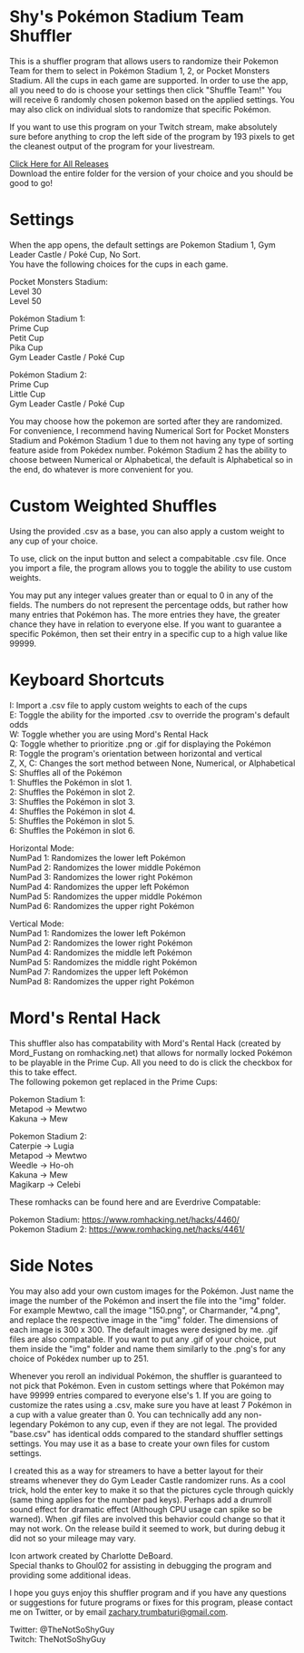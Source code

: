 # Shy's Pokémon Stadium Team Shuffler
This is a shuffler program that allows users to randomize their Pokemon Team for them to select in Pokémon Stadium 1, 2, or Pocket Monsters Stadium.
All the cups in each game are supported. In order to use the app, all you need to do is choose your settings then click "Shuffle Team!" You will receive 6 randomly chosen pokemon based on the applied settings. You may also click on individual slots to randomize that specific Pokémon.  

If you want to use this program on your Twitch stream, make absolutely sure before anything to crop the left side of the program by 193 pixels to get the cleanest output of the program for your livestream.  

[Click Here for All Releases](https://drive.google.com/drive/folders/1tmqN2Qb2yV5t9DuWIyZITx2LI5rxostF?usp=sharing)  
Download the entire folder for the version of your choice and you should be good to go!
  
    
# Settings
When the app opens, the default settings are Pokemon Stadium 1, Gym Leader Castle / Poké Cup, No Sort.  
You have the following choices for the cups in each game.  
  
  Pocket Monsters Stadium:  
   Level 30  
   Level 50  

  Pokémon Stadium 1:  
   Prime Cup  
   Petit Cup  
   Pika Cup  
   Gym Leader Castle / Poké Cup 
  
  Pokémon Stadium 2:  
   Prime Cup  
   Little Cup  
   Gym Leader Castle / Poké Cup  
   
You may choose how the pokemon are sorted after they are randomized. For convenience, I recommend having Numerical Sort for Pocket Monsters Stadium and Pokémon Stadium 1 due to them not having any type of sorting feature aside from Pokédex number. Pokémon Stadium 2 has the ability to choose between Numerical or Alphabetical, the default is Alphabetical so in the end, do whatever is more convenient for you.  

# Custom Weighted Shuffles
Using the provided .csv as a base, you can also apply a custom weight to any cup of your choice. 

To use, click on the input button and select a compabitable .csv file. Once you import a file, the program allows you to toggle the ability to use custom weights.

You may put any integer values greater than or equal to 0 in any of the fields. The numbers do not represent the percentage odds, but rather how many entries that Pokémon has. The more entries they have, the greater chance they have in relation to everyone else. If you want to guarantee a specific Pokémon, then set their entry in a specific cup to a high value like 99999.

# Keyboard Shortcuts
I: Import a .csv file to apply custom weights to each of the cups  
E: Toggle the ability for the imported .csv to override the program's default odds  
W: Toggle whether you are using Mord's Rental Hack  
Q: Toggle whether to prioritize .png or .gif for displaying the Pokémon  
R: Toggle the program's orientation between horizontal and vertical  
Z, X, C: Changes the sort method between None, Numerical, or Alphabetical  
S: Shuffles all of the Pokémon  
1: Shuffles the Pokémon in slot 1.  
2: Shuffles the Pokémon in slot 2.  
3: Shuffles the Pokémon in slot 3.  
4: Shuffles the Pokémon in slot 4.  
5: Shuffles the Pokémon in slot 5.  
6: Shuffles the Pokémon in slot 6.  

Horizontal Mode:  
NumPad 1: Randomizes the lower left Pokémon   
NumPad 2: Randomizes the lower middle Pokémon   
NumPad 3: Randomizes the lower right Pokémon   
NumPad 4: Randomizes the upper left Pokémon   
NumPad 5: Randomizes the upper middle Pokémon   
NumPad 6: Randomizes the upper right Pokémon  

Vertical Mode:  
NumPad 1: Randomizes the lower left Pokémon   
NumPad 2: Randomizes the lower right Pokémon   
NumPad 4: Randomizes the middle left Pokémon   
NumPad 5: Randomizes the middle right Pokémon   
NumPad 7: Randomizes the upper left Pokémon   
NumPad 8: Randomizes the upper right Pokémon  

# Mord's Rental Hack
This shuffler also has compatability with Mord's Rental Hack (created by Mord_Fustang on romhacking.net) that allows for normally locked Pokémon to be playable in the Prime Cup. All you need to do is click the checkbox for this to take effect.  
The following pokemon get replaced in the Prime Cups:

  Pokemon Stadium 1:  
   Metapod -> Mewtwo  
   Kakuna -> Mew  
  
  Pokemon Stadium 2:   
   Caterpie -> Lugia  
   Metapod -> Mewtwo  
   Weedle -> Ho-oh  
   Kakuna -> Mew  
   Magikarp -> Celebi  
    
   These romhacks can be found here and are Everdrive Compatable:
   
   Pokemon Stadium:
   https://www.romhacking.net/hacks/4460/  
   Pokemon Stadium 2:
   https://www.romhacking.net/hacks/4461/
   
# Side Notes  
You may also add your own custom images for the Pokémon. Just name the image the number of the Pokémon and insert the file into the "img" folder. For example Mewtwo, call the image "150.png", or Charmander, "4.png", and replace the respective image in the "img" folder. The dimensions of each image is 300 x 300. The default images were designed by me. .gif files are also compatable. If you want to put any .gif of your choice, put them inside the "img" folder and name them similarly to the .png's for any choice of Pokédex number up to 251.

Whenever you reroll an individual Pokémon, the shuffler is guaranteed to not pick that Pokémon. Even in custom settings where that Pokémon may have 99999 entries compared to everyone else's 1. If you are going to customize the rates using a .csv, make sure you have at least 7 Pokémon in a cup with a value greater than 0. You can technically add any non-legendary Pokémon to any cup, even if they are not legal. The provided "base.csv" has identical odds compared to the standard shuffler settings settings. You may use it as a base to create your own files for custom settings.

I created this as a way for streamers to have a better layout for their streams whenever they do Gym Leader Castle randomizer runs. As a cool trick, hold the enter key to make it so that the pictures cycle through quickly (same thing applies for the number pad keys). Perhaps add a drumroll sound effect for dramatic effect (Although CPU usage can spike so be warned). When .gif files are involved this behavior could change so that it may not work. On the release build it seemed to work, but during debug it did not so your mileage may vary.

Icon artwork created by Charlotte DeBoard.  
Special thanks to Ghoul02 for assisting in debugging the program and providing some additional ideas.

I hope you guys enjoy this shuffler program and if you have any questions or suggestions for future programs or fixes for this program, please contact me on Twitter, or by email zachary.trumbaturi@gmail.com.  

Twitter: @TheNotSoShyGuy  
Twitch: TheNotSoShyGuy
